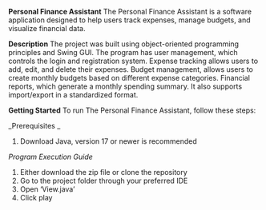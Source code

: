 **Personal Finance Assistant**
The Personal Finance Assistant is a software application designed to help users track expenses, manage budgets, and visualize financial data.

**Description**
The project was built using object-oriented programming principles and Swing GUI. The program has user management, which controls the login and registration system. Expense tracking allows users to add, edit, and delete their expenses. Budget management, allows users to create monthly budgets based on different expense categories. Financial reports, which generate a monthly spending summary. It also supports import/export in a standardized format. 

**Getting Started**
To run The Personal Finance Assistant, follow these steps:

_Prerequisites _
1. Download Java, version 17 or newer is recommended

_Program Execution Guide_
1. Either download the zip file or clone the repository
2. Go to the project folder through your preferred IDE
3. Open ‘View.java’
4. Click play

